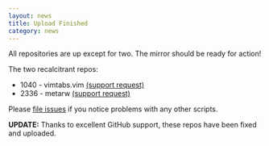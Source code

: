 ```yaml
---
layout: news
title: Upload Finished
category: news
---
```


All repositories are up except for two.  The mirror should
be ready for action!

The two recalcitrant repos:

 * 1040 - vimtabs.vim [(support request)](http://support.github.com/discussions/repos/4546-cant-create-repository)
 * 2336 - metarw [(support request)](http://support.github.com/discussions/repos/4545-cant-push-to-repository)

Please [file issues](http://github.com/vim-scripts/vim-scraper/issues)
if you notice problems with any other scripts.

**UPDATE:** Thanks to excellent GitHub support, these repos have been fixed and uploaded.
